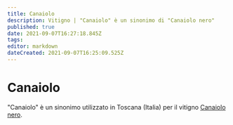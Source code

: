 ```yaml
---
title: Canaiolo
description: Vitigno | "Canaiolo" è un sinonimo di "Canaiolo nero"
published: true
date: 2021-09-07T16:27:18.845Z
tags: 
editor: markdown
dateCreated: 2021-09-07T16:25:09.525Z
---
```


# Canaiolo
"Canaiolo" è un sinonimo utilizzato in Toscana (Italia) per il vitigno [Canaiolo nero](/vitigni/Italia/canaiolo-nero).